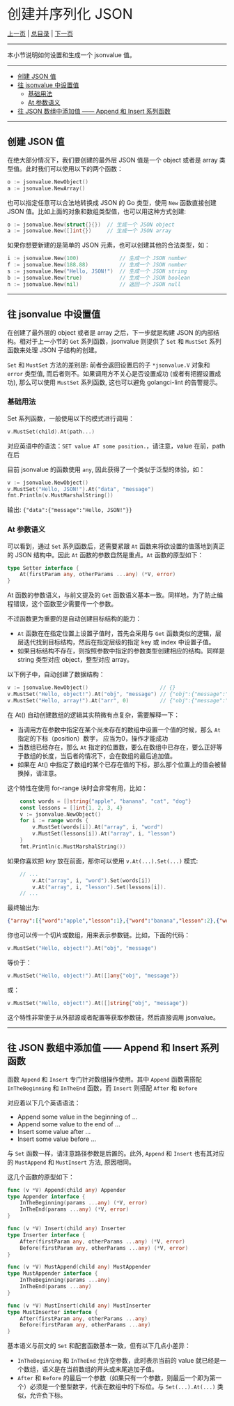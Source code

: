 
<font size=6>创建并序列化 JSON</font>

[上一页](./02_quick_start.md) | [总目录](./README.md) | [下一页](./04_get.md)

---

本小节说明如何设置和生成一个 jsonvalue 值。

---

- [创建 JSON 值](#创建-json-值)
- [往 jsonvalue 中设置值](#往-jsonvalue-中设置值)
  - [基础用法](#基础用法)
  - [At 参数语义](#at-参数语义)
- [往 JSON 数组中添加值 —— Append 和 Insert 系列函数](#往-json-数组中添加值--append-和-insert-系列函数)

---

## 创建 JSON 值

在绝大部分情况下，我们要创建的最外层 JSON 值是一个 object 或者是 array 类型值。此时我们可以使用以下的两个函数：

```go
o := jsonvalue.NewObject()
a := jsonvalue.NewArray()
```

也可以指定任意可以合法地转换成 JSON 的 Go 类型，使用 `New` 函数直接创建 JSON 值。比如上面的对象和数组类型值，也可以用这种方式创建:

```go
o := jsonvalue.New(struct{}{})  // 生成一个 JSON object
a := jsonvalue.New([]int{})     // 生成一个 JSON array
```

如果你想要新建的是简单的 JSON 元素，也可以创建其他的合法类型，如：

```go
i := jsonvalue.New(100)             // 生成一个 JSON number
f := jsonvalue.New(188.88)          // 生成一个 JSON number
s := jsonvalue.New("Hello, JSON!")  // 生成一个 JSON string
b := jsonvalue.New(true)            // 生成一个 JSON boolean
n := jsonvalue.New(nil)             // 返回一个 JSON null
```

---

## 往 jsonvalue 中设置值

在创建了最外层的 object 或者是 array 之后，下一步就是构建 JSON 的内部结构。相对于上一小节的 `Get` 系列函数，jsonvalue 则提供了 `Set` 和 `MustSet` 系列函数来处理 JSON 子结构的创建。

`Set` 和 `MustSet` 方法的差别是: 前者会返回设置后的子 `*jsonvalue.V` 对象和 `error` 类型值, 而后者则不。如果调用方不关心是否设置成功 (或者有把握设置成功), 那么可以使用 `MustSet` 系列函数, 这也可以避免 golangci-lint 的告警提示。

### 基础用法

Set 系列函数，一般使用以下的模式进行调用：

```go
v.MustSet(child).At(path...)
```

对应英语中的语法：`SET value AT some position.`，请注意，value 在前，path 在后

目前 jsonvalue 的函数使用 `any`, 因此获得了一个类似于泛型的体验，如：

```go
v := jsonvalue.NewObject()
v.MustSet("Hello, JSON!").At("data", "message")
fmt.Println(v.MustMarshalString())
```

输出: `{"data":{"message":"Hello, JSON!"}}`

### At 参数语义

可以看到，通过 `Set` 系列函数后，还需要紧跟 `At` 函数来将欲设置的值落地到真正的 JSON 结构中。因此 `At` 函数的参数自然是重点。`At` 函数的原型如下：

```go
type Setter interface {
	At(firstParam any, otherParams ...any) (*V, error)
}
```

At 函数的参数语义，与前文提及的 `Get` 函数语义基本一致。同样地，为了防止编程错误，这个函数至少需要传一个参数。

不过函数更为重要的是自动创建目标结构的能力：

- `At` 函数在在指定位置上设置子值时，首先会采用与 `Get` 函数类似的逻辑，层层迭代找到目标结构，然后在指定层级的指定 key 或 index 中设置子值。
- 如果目标结构不存在，则按照参数中指定的参数类型创建相应的结构。同样是 string 类型对应 object，整型对应 array。

以下例子中，自动创建了数据结构：

```go
v := jsonvalue.NewObject()                       // {}
v.MustSet("Hello, object!").At("obj", "message") // {"obj":{"message":"Hello, object!"}}
v.MustSet("Hello, array!").At("arr", 0)          // {"obj":{"message":"Hello, object!"},"arr":["Hello, array!"]}
```

在 At() 自动创建数组的逻辑其实稍微有点复杂，需要解释一下：

- 当调用方在参数中指定在某个尚未存在的数组中设置一个值的时候，那么 `At` 指定的下标（position）数字， 应当为0，操作才能成功
- 当数组已经存在，那么 `At` 指定的位置数，要么在数组中已存在，要么正好等于数组的长度，当后者的情况下，会在数组的最后追加值。
- 如果在 At() 中指定了数组的某个已存在值的下标，那么那个位置上的值会被替换掉，请注意。

这个特性在使用 for-range 块时会非常有用，比如：

```go
    const words = []string{"apple", "banana", "cat", "dog"}
    const lessons = []int{1, 2, 3, 4}
    v := jsonvalue.NewObject()
    for i := range words {
        v.MustSet(words[i]).At("array", i, "word")
        v.MustSet(lessons[i]).At("array", i, "lesson")
    }
    fmt.Println(c.MustMarshalString())
```

如果你喜欢把 key 放在前面，那你可以使用 `v.At(...).Set(...)` 模式:

```go
    // ...
        v.At("array", i, "word").Set(words[i])
        v.At("array", i, "lesson").Set(lessons[i]).
    // ...
```

最终输出为:

```json
{"array":[{"word":"apple","lesson":1},{"word":"banana","lesson":2},{"word":"cat","lesson":3},{"word":"dog","lesson":4}]}
```

你也可以传一个切片或数组，用来表示参数链。比如，下面的代码：

```go
v.MustSet("Hello, object!").At("obj", "message")
```

等价于：

```go
v.MustSet("Hello, object!").At([]any{"obj", "message"})
```

或：

```go
v.MustSet("Hello, object!").At([]string{"obj", "message"})
```

这个特性非常便于从外部源或者配置等获取参数链，然后直接调用 jsonvalue。

---

## 往 JSON 数组中添加值 —— Append 和 Insert 系列函数

函数 `Append` 和 `Insert` 专门针对数组操作使用。其中 `Append` 函数需搭配 `InTheBeginning` 和 `InTheEnd` 函数，而 `Insert` 则搭配 `After` 和 `Before`

对应着以下几个英语语法：

- Append some value in the beginning of ...
- Append some value to the end of ...
- Insert some value after ...
- Insert some value before ...

与 `Set` 函数一样，请注意路径参数是后置的。此外, `Append` 和 `Insert` 也有其对应的 `MustAppend` 和 `MustInsert` 方法, 原因相同。

这几个函数的原型如下：

```go
func (v *V) Append(child any) Appender
type Appender interface {
	InTheBeginning(params ...any) (*V, error)
	InTheEnd(params ...any) (*V, error)
}

func (v *V) Insert(child any) Inserter
type Inserter interface {
	After(firstParam any, otherParams ...any) (*V, error)
	Before(firstParam any, otherParams ...any) (*V, error)
}

func (v *V) MustAppend(child any) MustAppender
type MustAppender interface {
	InTheBeginning(params ...any)
	InTheEnd(params ...any)
}

func (v *V) MustInsert(child any) MustInserter
type MustInserter interface {
	After(firstParam any, otherParams ...any)
	Before(firstParam any, otherParams ...any)
}
```

基本语义与前文的 `Set` 和配套函数基本一致，但有以下几点小差异：

- `InTheBeginning` 和 `InTheEnd` 允许空参数，此时表示当前的 value 就已经是一个数组，语义是在当前数组的开头或末尾追加子值。
- `After` 和 `Before` 的最后一个参数（如果只有一个参数，则最后一个即为第一个）必须是一个整型数字，代表在数组中的下标位。与 `Set(...).At(...)` 类似，允许负下标。


